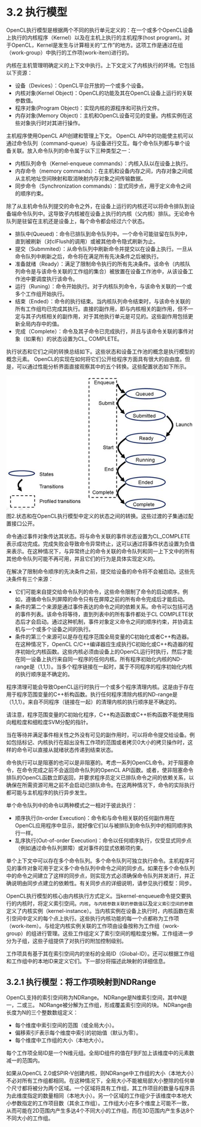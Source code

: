 # 3.2 执行模型
OpenCL执行模型是根据两个不同的执行单元定义的：在一个或多个OpenCL设备上执行的内核程序（Kernel）以及在主机上执行的主机程序(host program)。对于OpenCL，Kernel是发生与计算相关的“工作”的地方。这项工作是通过在组（work-group）中执行的工作项(work-item)进行的。

内核在主机管理明确定义的上下文中执行。上下文定义了内核执行的环境。它包括以下资源：
- 设备（Devices）：OpenCL平台开放的一个或多个设备。
- 内核对象(Kernel Object)：OpenCL的功能及其在OpenCL设备上运行的关联参数值。
- 程序对象(Program Object)：实现内核的源程序和可执行文件。
- 内存对象(Memory Object)：主机和OpenCL设备可见的变量。内核实例在这些对象执行时对其进行操作。

主机程序使用OpenCL API创建和管理上下文。 OpenCL API中的功能使主机可以通过命令队列（command-queue）与设备进行交互。每个命令队列都与单个设备关联。放入命令队列的命令属于以下三种类型之一：
- 内核队列命令（Kernel-enqueue commands）：内核入队以在设备上执行。
- 内存命令（memory commands）：在主机和设备内存之间，内存对象之间或从主机地址空间映射和取消映射内存对象之间传输数据。
- 同步命令（Synchronization commands）：显式同步点，用于定义命令之间的顺序约束。

除了从主机命令队列提交的命令之外，在设备上运行的内核还可以将命令排队到设备端命令队列中。这导致子内核被在设备上执行的内核（父内核）排队。无论命令队列是驻留在主机还是设备上，每个命令都会经过六个状态。
- 排队中(Queued)：命令已排队到命令队列中。一个命令可能驻留在队列中，直到被刷新（对clFlush的调用）或被其他命令隐式刷新为止。
- 提交（Submmited）：从命令队列中刷新命令并提交以在设备上执行。一旦从命令队列中刷新之后，命令将在满足所有先决条件之后被执行。
- 准备就绪（Ready）：满足了限制命令执行的所有先决条件。该命令（内核队列命令是与该命令关联的工作组的集合）被放置在设备工作池中，从该设备工作池中要调度执行该命令。
- 运行（Runing）：命令开始执行。对于内核队列命令，与该命令关联的一个或多个工作组开始执行。
- 结束（Ended）：命令的执行结束。当内核队列命令结束时，与该命令关联的所有工作组均已完成其执行。直接的副作用，即与内核相关的副作用，但不一定与其子内核相关的副作用，对于其他执行单元是可见的。这些副作用包括更新全局内存中的值。
- 完成（Complete）：命令及其子命令已完成执行，并且与该命令关联的事件对象（如果有）的状态设置为CL_ COMPLETE。

执行状态和它们之间的转换总结如下。这些状态和设备工作池的概念是执行模型的概念元素。 OpenCL的实现在如何将它们公开给程序方面具有很大的自由度。但是，可以通过性能分析界面直接观察其中的五个转换。这些配置状态如下所示。

![picture2](../asset/ch03-p2.png)
图2.状态和在OpenCL执行模型中定义的状态之间的转换。这些过渡的子集通过配置接口公开。

命令通过事件对象传达其状态。将与命令关联的事件状态设置为CL_COMPLETE表示成功完成。完成失败会导致命令异常终止，这可以通过将事件状态设置为负值来表示。在这种情况下，与异常终止的命令关联的命令队列和同一上下文中的所有其他命令队列可能不再可用，并且它们的行为是具体实现定义的。

在解决了限制命令顺序的先决条件之前，提交给设备的命令将不会被启动。这些先决条件有三个来源：
- 它们可能来自提交给命令队列的命令，这些命令限制了命令的启动顺序。例如，遵循命令队列屏障的命令只有在屏障之前的所有命令完成后才能启动。
- 条件的第二个来源是通过事件表达的命令之间的依赖关系。命令可以包括可选的事件列表。该命令将等待，直到列表中的所有事件都处于CL COMPLETE状态后才会启动。通过这种机制，事件对象定义命令之间的顺序约束，并协调主机与一个或多个设备之间的执行。
- 条件的第三个来源可以是存在程序范围全局变量的C初始化或者C++构造器。在这种情况下，OpenCL C/C++编译器应生成执行C初始化或C++构造器的程序初始化内核函数。这些内核必须由设备上的OpenCL运行时执行，然后才能在同一设备上执行来自同一程序的任何内核。所有程序初始化内核的ND-range是（1,1,1）。当多个程序链接在一起时，属于不同程序的程序初始化内核的执行顺序是不确定的。

程序清理可能会导致OpenCL运行时执行一个或多个程序清理内核。这是由于存在用于程序范围变量的C++析构函数。执行任何程序清除内核的ND-range是（1,1,1）。来自不同程序（链接在一起）的清理内核的执行顺序是不确定的。

请注意，程序范围变量的C初始化程序，C++构造函数或C++析构函数不能使用指向粗粒度和细粒度SVM分配的指针。

当在等待并满足事件相关性之外没有可见的副作用时，可以将命令提交给设备。例如包括标记、内核执行在超出没有工作项的范围或者拷贝0大小的拷贝操作时，这样的命令可以直接从就绪状态传递到结束状态。

命令执行可以是阻塞的也可以是非阻塞的。考虑一系列OpenCL命令。对于阻塞命令，在命令完成之前不会返回命令队列的OpenCL API函数。或者，使非阻塞命令排队的OpenCL函数立即返回，并要求程序员定义已排队命令之间的依赖关系，以确保在所需资源可用之前不会启动已排队命令。在这两种情况下，命令的实际执行都可能与主机程序的执行异步发生。

单个命令队列中的命令以两种模式之一相对于彼此执行：
- 顺序执行(In-order Execution)：命令和与命令相关联的任何副作用在OpenCL应用程序中显示，就好像它们以与被排队到命令队列中的相同顺序执行一样。
- 乱序执行(Out-of-order Execution)：命令以任何顺序执行，仅受显式同步点（例如通过命令队列屏障）或对事件的显式依赖项约束。

单个上下文中可以存在多个命令队列。多个命令队列可独立执行命令。主机程序可见的事件对象可用于定义多个命令队列中命令之间的同步点。如果在多个命令队列中的命令之间建立了这样的同步点，则实现方式必须确保命令队列并发进行，并正确说明由同步点建立的依赖性。有关同步点的详细说明，请参见执行模型：同步。

OpenCL执行模型的核心由内核执行方式定义。当kernel-enqueue命令提交要执行的内核时，将定义索引空间。`内核`，`与内核参数关联的参数值`以及`定义索引空间的参数`定义了内核实例（kernel-instance）。当内核实例在设备上执行时，内核函数在索引空间中定义的每个点上执行。这些执行内核功能的每一个点都称为工作项（work-item）。与给定内核实例关联的工作项由设备按称为工作组（work-group）的组进行管理。这些工作组定义了索引空间的粗粒度分解。工作组进一步分为子组，这些子组提供了对执行的附加控制级别。

工作项具有基于其在索引空间内的坐标的全局ID（Global-ID）。还可以根据工作组和工作组中的本地ID来定义它们。下一部分将描述此映射的详细信息。

## 3.2.1 执行模型：将工作项映射到NDRange
OpenCL支持的索引空间称为NDRange。 NDRange是N维索引空间，其中N是一，二或三。 NDRange被分解为工作组，形成覆盖索引空间的块。 NDRange由长度为N的三个整数数组定义：
- 每个维度中索引空间的范围（或全局大小）。
- 偏移索引F表示每个维度中索引的初始值（默认为零）。
- 每个维度中工作组的大小（本地大小）。

每个工作项全局ID是一个N维元组。全局ID组件的值在F到F加上该维度中的元素数减一的范围内。

如果从OpenCL 2.0或SPIR-V创建内核，则NDRange中工作组的大小（本地大小）不必对所有工作组都相同。在这种情况下，全局大小不能被局部大小整除的任何单个尺寸都将被分为两个区域。一个区域将具有工作组，其工作项目的数量与程序员为此维度指定的数量相同（本地大小）。另一个区域的工作组少于该维度中本地大小参数指定的工作项目数（其余工作组）。工作组大小在多个维度上可能不一致，从而可能在2D范围内产生多达4个不同大小的工作组，而在3D范围内产生多达8个不同大小的工作组。